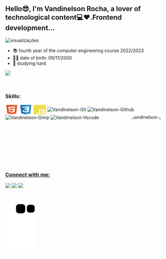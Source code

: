 <h2>Hello😎, I'm Vandinelson Rocha, a lover of technological content💻❤.Frontend development...</h2>

<p align="left"> <img src="https://komarev.com/ghpvc/?username=vandinelsonrocha&label=Profile%20views&color=blue&style=flat" alt="visualizações" /> </p>

<ul>
  <li>📚 fourth year of the computer engineering course 2022/2023</li>
  <li>👱‍♂️ date of birth: 09/11/2000</li>
  <li>🦾 studying hard</li>
 </ul>
 
 <div style="display: inline-block;" align="center">
  <a href="https://github.com/vandinelsonrocha">
  
  <img height="145rem" src="https://github-readme-stats.vercel.app/api/top-langs/?username=vandinelsonrocha&layout=compact&langs_count=7&theme=cobalt"/>
  </div>
  
##

<div style="display: inline-block;">
  <h3>Skills:</h3>
  <img align="center" alt="Vandinelson-HTML" height="30" width="40" src="https://raw.githubusercontent.com/devicons/devicon/master/icons/html5/html5-original.svg">
  <img align="center" alt="Vandinelson-CSS" height="30" width="40" src="https://raw.githubusercontent.com/devicons/devicon/master/icons/css3/css3-original.svg">
  <img align="center" alt="Vandinelson-Js" height="30" width="40" src="https://raw.githubusercontent.com/devicons/devicon/master/icons/javascript/javascript-plain.svg">
  <img align="center" alt="Vandinelson-Git" height="30" width="40" src="https://cdn.jsdelivr.net/gh/devicons/devicon/icons/git/git-original.svg" />
  <img align="center" alt="Vandinelson-Github" height="30" width="40" src="https://cdn.jsdelivr.net/gh/devicons/devicon/icons/github/github-original-wordmark.svg" />
  <img align="center" alt="Vandinelson-Gimp" height="30" width="40" src="https://cdn.jsdelivr.net/gh/devicons/devicon/icons/gimp/gimp-original-wordmark.svg" />
  <img align="center" alt="Vandinelson-Vscode" height="30" width="40" src="https://cdn.jsdelivr.net/gh/devicons/devicon/icons/vscode/vscode-original.svg" />
  <img align="right" alt="Vandinelson-pic" height="150" style="border-radius:50px;" src="https://blog.megacursos.com/wp-content/uploads/2019/12/SAP-DDM-II-1.jpg?">
 </div>

##

<div>
  <h3>Connect with me:</h3>
  <a href="https://www.linkedin.com/feed/" target="_blank"><img src="https://img.shields.io/badge/-LinkedIn-%230077B5?style=for-the-badge&logo=linkedin&logoColor=white" target="_blank"></a> 
  <a href="mailto:vandInforma.tic@gmail.com"><img src="https://img.shields.io/badge/Gmail-D14836?style=for-the-badge&logo=gmail&logoColor=white" target="_blank"></a>
  <a href="https://www.facebook.com"><img src="https://img.shields.io/badge/Facebook-1877F2?style=for-the-badge&logo=facebook&logoColor=white" target="_blank"></<>
  
  ![Snake animation](https://github.com/rafaballerini/rafaballerini/blob/output/github-contribution-grid-snake.svg)
</div>

